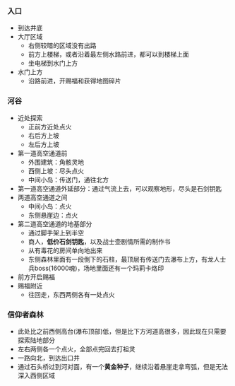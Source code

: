 ### 入口
- 到达井底
- 大厅区域
	- 右侧较暗的区域没有出路
	- 前方上楼梯，或者沿着最左侧水路前进，都可以到楼梯上面
	- 坐电梯到水门上方
- 水门上方
	- 沿路前进，开赐福和获得地图碎片

### 河谷
- 近处探索
	- 正前方近处点火
	- 右后方上坡
	- 左后方上坡
- 第一道高空通道前
	- 外围建筑：角骸灵地
	- 西侧上坡：尽头点火
	- 中间小岛：传送门，通往北方
- 第一道高空通道外延部分：通过气流上去，可以观察地形，尽头是石剑钥匙
- 两道高空通道之间
	- 中间小岛：点火
	- 东侧悬崖边：点火
- 第二道高空通道的地基部分
	- 通过脚手架上到半空
	- 商人，**低价石剑钥匙**，以及战士壶剧情所需的制作书
	- 从有毒花的房间单向地出来
	- 东侧森林里面有一段倒下的石柱，最顶层有传送门去瀑布上方，有龙人士兵boss(16000魂)，场地里面还有一个玛莉卡烙印
- 前方开启赐福
- 赐福附近
	- 往回走，东西两侧各有一处点火

### 信仰者森林
- 此处比之前西侧高台(瀑布顶部)低，但是比下方河道高很多，因此现在只需要探索陆地部分
- 左右两侧各一个点火，全部点完回去打祖灵
- 一路向北，到达出口井
- 通过石头桥过到河对面，有一个**黄金种子**，继续沿着悬崖走拿弯弧，但是无法深入西侧区域
